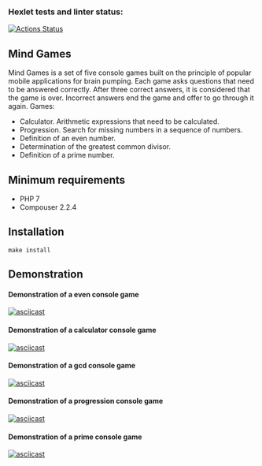 ### Hexlet tests and linter status:
[![Actions Status](https://github.com/PolinaVoronczova/php-project-45/workflows/hexlet-check/badge.svg)](https://github.com/PolinaVoronczova/php-project-45/actions)
## Mind Games
Mind Games is a set of five console games built on the principle of popular mobile applications for brain pumping. Each game asks questions that need to be answered correctly. After three correct answers, it is considered that the game is over. Incorrect answers end the game and offer to go through it again. Games:

* Calculator. Arithmetic expressions that need to be calculated.
* Progression. Search for missing numbers in a sequence of numbers.
* Definition of an even number.
* Determination of the greatest common divisor.
* Definition of a prime number.
## Minimum requirements
* PHP 7
* Compouser 2.2.4
## Installation

    make install
## Demonstration
#### Demonstration of a even console game
[![asciicast](https://asciinema.org/a/BR2RGC1NaDFOF75FdZUoEVtnX.svg)](https://asciinema.org/a/BR2RGC1NaDFOF75FdZUoEVtnX)
#### Demonstration of a calculator console game
[![asciicast](https://asciinema.org/a/jneZsXbGTVppB2uXqUXnQ4KpX.svg)](https://asciinema.org/a/jneZsXbGTVppB2uXqUXnQ4KpX)
#### Demonstration of a gcd console game
[![asciicast](https://asciinema.org/a/en8Q237RnFiM0QcZIcj0jV9Td.svg)](https://asciinema.org/a/en8Q237RnFiM0QcZIcj0jV9Td)
#### Demonstration of a progression console game
[![asciicast](https://asciinema.org/a/dpwaf1hQgDbsWN7qiK5EsDgWo.svg)](https://asciinema.org/a/dpwaf1hQgDbsWN7qiK5EsDgWo)
#### Demonstration of a prime console game
[![asciicast](https://asciinema.org/a/nJIH28McThhA27ADeieWgVqPm.svg)](https://asciinema.org/a/nJIH28McThhA27ADeieWgVqPm)